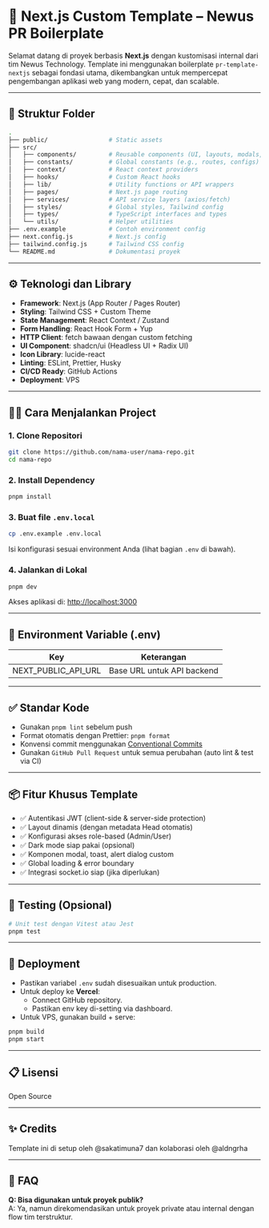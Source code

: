 # 🚀 Next.js Custom Template – Newus PR Boilerplate

Selamat datang di proyek berbasis **Next.js** dengan kustomisasi internal dari tim Newus Technology. Template ini menggunakan boilerplate `pr-template-nextjs` sebagai fondasi utama, dikembangkan untuk mempercepat pengembangan aplikasi web yang modern, cepat, dan scalable.

---

## 📁 Struktur Folder

```bash
.
├── public/                 # Static assets
├── src/
│   ├── components/         # Reusable components (UI, layouts, modals, etc.)
│   ├── constants/          # Global constants (e.g., routes, configs)
│   ├── context/            # React context providers
│   ├── hooks/              # Custom React hooks
│   ├── lib/                # Utility functions or API wrappers
│   ├── pages/              # Next.js page routing
│   ├── services/           # API service layers (axios/fetch)
│   ├── styles/             # Global styles, Tailwind config
│   ├── types/              # TypeScript interfaces and types
│   └── utils/              # Helper utilities
├── .env.example            # Contoh environment config
├── next.config.js          # Next.js config
├── tailwind.config.js      # Tailwind CSS config
└── README.md               # Dokumentasi proyek
```

---

## ⚙️ Teknologi dan Library

- **Framework**: Next.js (App Router / Pages Router)
- **Styling**: Tailwind CSS + Custom Theme
- **State Management**: React Context / Zustand
- **Form Handling**: React Hook Form + Yup
- **HTTP Client**: fetch bawaan dengan custom fetching
- **UI Component**: shadcn/ui (Headless UI + Radix UI)
- **Icon Library**: lucide-react
- **Linting**: ESLint, Prettier, Husky
- **CI/CD Ready**: GitHub Actions
- **Deployment**:  VPS

---

## 🧑‍💻 Cara Menjalankan Project

### 1. Clone Repositori

```bash
git clone https://github.com/nama-user/nama-repo.git
cd nama-repo
```

### 2. Install Dependency

```bash
pnpm install
```

### 3. Buat file `.env.local`

```bash
cp .env.example .env.local
```

Isi konfigurasi sesuai environment Anda (lihat bagian `.env` di bawah).

### 4. Jalankan di Lokal

```bash
pnpm dev
```

Akses aplikasi di: [http://localhost:3000](http://localhost:3000)

---

## 🔐 Environment Variable (.env)

| Key                  | Keterangan                              |
| -------------------- | --------------------------------------- |
| NEXT_PUBLIC_API_URL  | Base URL untuk API backend              |



---

## ✅ Standar Kode

- Gunakan `pnpm lint` sebelum push
- Format otomatis dengan Prettier: `pnpm format`
- Konvensi commit menggunakan [Conventional Commits](https://www.conventionalcommits.org/en/v1.0.0/)
- Gunakan `GitHub Pull Request` untuk semua perubahan (auto lint & test via CI)

---

## 📦 Fitur Khusus Template

- ✅ Autentikasi JWT (client-side & server-side protection)
- ✅ Layout dinamis (dengan metadata Head otomatis)
- ✅ Konfigurasi akses role-based (Admin/User)
- ✅ Dark mode siap pakai (opsional)
- ✅ Komponen modal, toast, alert dialog custom
- ✅ Global loading & error boundary
- ✅ Integrasi socket.io siap (jika diperlukan)

---

## 🧪 Testing (Opsional)

```bash
# Unit test dengan Vitest atau Jest
pnpm test
```

---

## 🚀 Deployment

- Pastikan variabel `.env` sudah disesuaikan untuk production.
- Untuk deploy ke **Vercel**:
  - Connect GitHub repository.
  - Pastikan env key di-setting via dashboard.
- Untuk VPS, gunakan build + serve:

```bash
pnpm build
pnpm start
```

---

## 📋 Lisensi

Open Source

---

## ✨ Credits

Template ini di setup oleh @sakatimuna7 dan kolaborasi oleh @aldngrha

---

## 🙋 FAQ

**Q: Bisa digunakan untuk proyek publik?**  
A: Ya, namun direkomendasikan untuk proyek private atau internal dengan flow tim terstruktur.

